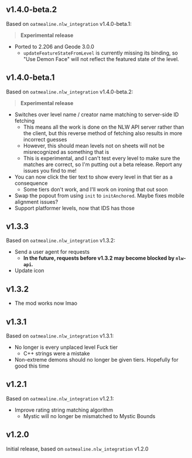 ## v1.4.0-beta.2

Based on `oatmealine.nlw_integration` v1.4.0-beta.1:

> **Experimental release**

- Ported to 2.206 and Geode 3.0.0
  - `updateFeatureStateFromLevel` is currently missing its binding, so "Use Demon Face" will not reflect the featured state of the level.

## v1.4.0-beta.1

Based on `oatmealine.nlw_integration` v1.4.0-beta.2:

> **Experimental release**

- Switches over level name / creator name matching to server-side ID fetching
  - This means all the work is done on the NLW API server rather than the client, but this reverse method of fetching also results in more incorrect guesses
  - However, this should mean levels not on sheets will not be misrecognized as something that is
  - This is experimental, and I can't test every level to make sure the matches are correct, so I'm putting out a beta release. Report any issues you find to me!
- You can now click the tier text to show every level in that tier as a consequence
  - Some tiers don't work, and I'll work on ironing that out soon
- Swap the popout from using `init` to `initAnchored`. Maybe fixes mobile alignment issues?
- Support platformer levels, now that IDS has those

## v1.3.3

Based on `oatmealine.nlw_integration` v1.3.2:

- Send a user agent for requests
  - **In the future, requests before v1.3.2 may become blocked by `nlw-api`.**
- Update icon

## v1.3.2

- The mod works now lmao

## v1.3.1

Based on `oatmealine.nlw_integration` v1.3.1:

- No longer is every unplaced level Fuck tier
  - C++ strings were a mistake
- Non-extreme demons should no longer be given tiers. Hopefully for good this time

## v1.2.1

Based on `oatmealine.nlw_integration` v1.2.1:

- Improve rating string matching algorithm
  - Mystic will no longer be mismatched to Mystic Bounds

## v1.2.0

Initial release, based on `oatmealine.nlw_integration` v1.2.0